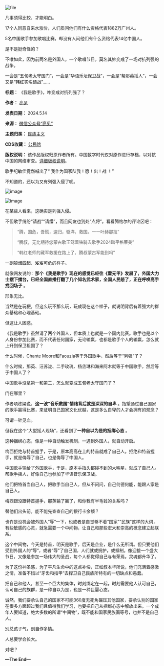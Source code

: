 ![file](https://chinadigitaltimes.net/chinese/files/2024/05/image-1715675188681.png)


凡事须得比较，才能明白。


17个人同意自来水涨价，人们质问他们有什么资格代表1882万广州人。


5名中国歌手参加歌唱比赛，却没有人问他们有什么资格代表14亿中国人。


是不是挺奇怪的？


不唯如此，因为前两名是外国人，一个歌唱节目，莫名其妙变成了一场对抗列强的战争。


一会是“五旬老太守国门”，一会是“华语乐坛保卫战”，一会是“帮那英摇人”，一会又是“韩红实名请战”……




**标题：** 《我是歌手》，咋变成对抗列强了？  

**作者：** [亮见](https://chinadigitaltimes.net/space/亮见)  

**发表日期：** 2024.5.14  

**来源：** [微信公众号“亮见”](https://web.archive.org/web/https://mp.weixin.qq.com/s/s0TqMOdOSG_8U-aY1NFIzw)  

**主题归类：** [民族主义](https://chinadigitaltimes.net/space/民族主义)  

**CDS收藏：** [公民馆](https://chinadigitaltimes.net/space/%E5%85%AC%E6%B0%91%E9%A6%86)  

**版权说明：** 该作品版权归原作者所有。中国数字时代仅对原作进行存档，以对抗中国的网络审查。[详细版权说明](https://chinadigitaltimes.net/chinese/copyright)。


歌手纪敏佳竟然喊出了“ 我作为国家队我！愿！出！战 ！”


不知道的，还以为又有列强入侵了呢。


![image](https://chinadigitaltimes.net/chinese/files/2024/05/post-707847-6643214beeea4.)


![image](https://chinadigitaltimes.net/chinese/files/2024/05/post-707847-6643214c045a0.)


在某些人看来，这确实是列强入侵。


不但歌手纷纷“请战”“请缨”，而且网友也到处“点将”。看看腾格尔的评论区吧：



> “腾，国危，吾慌，速归，驱洋，救国。一一叶赫那拉”
> 
> 
> “腾叔，无比期待您蒙古歌王驾着铁骑去歌手2024踏平格莱美”
> 
> 
> “韩红老师的藏军救援在路上了，腾叔蒙古军能到吗”


一副狼烟四起、岌岌可危的样子。


就像网友说的：**那个《我是歌手》现在的感觉已经往《霍元甲》发展了，外国大力士摆下擂台，已经全国直播打翻了几个知名武术家，全国人民怒了，正在呼唤高手找回场子** 。


形象无比。


当然是在玩梗，但这么玩不那么玩，玩成现在这个样子，就说明背后有着强大的群众基础和心理基础。


但这让人困惑。


《我是歌手》虽然请了两个外国人，但本质上也就是一个国内比赛。歌手也是以个人身份参加比赛，而不代表任何国家，无论输赢，也都是歌手个人的输赢，怎么就上升到保卫祖国了？


什么时候，Chante Moore和Faouzia等于外国歌手，然后等于“列强”了？


什么时候，那英、汪苏泷、二手玫瑰、杨丞琳和海来阿木就等于中国歌手，然后等于中国人了？


中国歌手没拿第一和第二，怎么就变成五旬老太守国门了？


门在哪里？


作者项栋梁说，**这一波“音乐救国”情绪背后就是深深的自卑** 。指望通过自己国家的歌手赢得比赛，来证明自己国家文化优越，这是多么自卑的人才会拥有的观念？


可谓一针见血。


但我在这个“大型摇人现场”，还看到了**一种自以为是的捆绑心态** 。


这种捆绑心态，像是一种自动触发机制，一遇到外国人，就自动开启。


梅西拒绝与特首握手，于是，原本高高在上的特首就成了自己人。拒绝和特首握手，就是侮辱了自己，也是侮辱了中国人。


中国歌手输给了外国歌手，于是，原本手指头都碰不到的大明星，就成了自己人。帮歌手摇人，好像自己也参加了华语音乐保卫战。


他们把特首当自己人，把歌手当自己人，但从不问问，自己何德何能，能跟人家是自己人。


梅西跟没跟特首握手，那英输了赢了，和你我有半毛钱的关系吗？ 


替他们出头前，能不能先查查自己的银行卡余额？


也许是没机会被外国人“辱”一下，也或者是自觉够不着“国家”“民族”这样的大词，有些敏感的心灵，就急需要一个中间物，让自己和那些宏大和崇高的概念建立起联系。


这个中间物，今天是特首，明天是歌手，后天是企业，是什么无所谓。但只要他们受到外国人的“辱”，或者“辱”了自己国，人们就或拥护，或抵制。像迎接一个盛大节日，又像是参加一场伟大的圣战，每个人都觉得自己与有荣焉，灵魂都升华了。


为了这份神圣感，为了平凡生命中的这点补偿，正如叔本华所说，他们充满着感激之情，准备不惜以“牙齿和指甲”去捍卫自己民族所特有的一切缺点和愚蠢。


把自己和他人，甚至一个巨大的集体，时刻绑定在一起，时刻需要他人认可自己，认可自己的族群，是一种自以为是，也是一种巨婴心态。


诚然，我们要承认自己的国家不可能360度无死角碾压其他国家，要承认别的国家在很多方面超过我们且值得我们学习，也要把自己从捆绑心态中解放出来。一个成年人要知道，绝大多数的所谓“中间物”，既不能和国家民族画等号，也并不是自己人。


别总孩子气，别自作多情。


人总要学会长大。


对吧？


**—The End—** 

